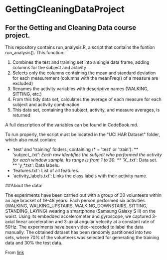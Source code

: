 # GettingCleaningDataProject
## For the Getting and Cleaning Data course project.

This repository contains run_analysis.R, a script that contains the funtion run_analysis(). This function:

1. Combines the test and training set into a single data frame, adding columns for the subject and activity
2. Selects only the columns containing the mean and standard deviation for each measurement (columns with the meanFreq() of a measure are excluded)
3. Renames the activity variables with descriptive names (WALKING, SITTING, etc.)
4. From this tidy data set, calculates the average of each measure for each subject and activity combination
5. This data set, containing the subject, activity, and measure averages, is returned

A full description of the variables can be found in CodeBook.md.

To run properly, the script must be located in the "UCI HAR Dataset" folder, which also must contain:

* 'test' and 'training' folders, containing (* = 'test' or 'train'):
** 'subject_*.txt': Each row identifies the subject who performed the activity for each window sample. Its range is from 1 to 30.
** 'X_*.txt': Data set.
** 'y_*.txt': Data labels.
* 'features.txt': List of all features.
* 'activity_labels.txt': Links the class labels with their activity name.

##About the data:

The experiments have been carried out with a group of 30 volunteers within an age bracket of 19-48 years. Each person performed six activities (WALKING, WALKING_UPSTAIRS, WALKING_DOWNSTAIRS, SITTING, STANDING, LAYING) wearing a smartphone (Samsung Galaxy S II) on the waist. Using its embedded accelerometer and gyroscope, we captured 3-axial linear acceleration and 3-axial angular velocity at a constant rate of 50Hz. The experiments have been video-recorded to label the data manually. The obtained dataset has been randomly partitioned into two sets, where 70% of the volunteers was selected for generating the training data and 30% the test data. 

From [link](http://archive.ics.uci.edu/ml/datasets/Human+Activity+Recognition+Using+Smartphones)



